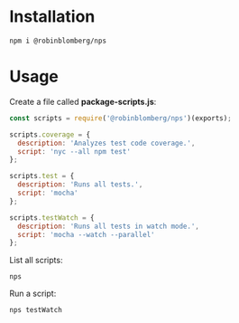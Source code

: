 # Installation

```
npm i @robinblomberg/nps
```

# Usage

Create a file called **package-scripts.js**:

```javascript
const scripts = require('@robinblomberg/nps')(exports);

scripts.coverage = {
  description: 'Analyzes test code coverage.',
  script: 'nyc --all npm test'
};

scripts.test = {
  description: 'Runs all tests.',
  script: 'mocha'
};

scripts.testWatch = {
  description: 'Runs all tests in watch mode.',
  script: 'mocha --watch --parallel'
};
```

List all scripts:

```
nps
```

Run a script:

```
nps testWatch
```
